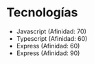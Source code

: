# Tecnologías

- Javascript (Afinidad: 70)
- Typescript (Afinidad: 60)
- Express (Afinidad: 60)
- Express (Afinidad: 90)